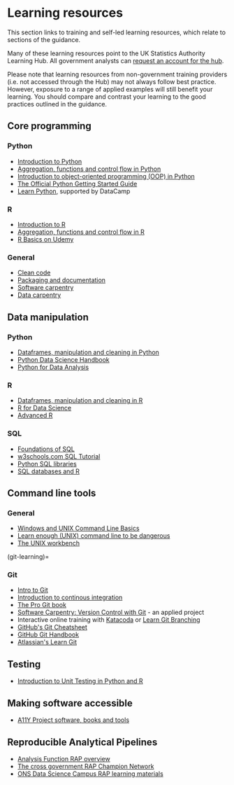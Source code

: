 # Learning resources

This section links to training and self-led learning resources, which relate to sections of the guidance.

Many of these learning resources point to the UK Statistics Authority Learning Hub. All government analysts can [request an account for the hub](mailto:data.science.campus.faculty@ons.gov.uk).

Please note that learning resources from non-government training providers (i.e. not accessed through the Hub) may not always follow best practice. However, exposure to a range of applied examples will still benefit your learning. You should compare and contrast your learning to the good practices outlined in the guidance.

## Core programming

### Python 

* [Introduction to Python](https://learninghub.ons.gov.uk/enrol/index.php?id=536)
* [Aggregation, functions and control flow in Python](https://learninghub.ons.gov.uk/enrol/index.php?id=525)
* [Introduction to object-oriented programming (OOP) in Python](https://learninghub.ons.gov.uk/enrol/index.php?id=1163)
* [The Official Python Getting Started Guide](https://www.python.org/about/gettingstarted/)
* [Learn Python](https://www.learnpython.org/), supported by DataCamp

### R

* [Introduction to R](https://learninghub.ons.gov.uk/enrol/index.php?id=538)
* [Aggregation, functions and control flow in R](https://learninghub.ons.gov.uk/enrol/index.php?id=527)
* [R Basics on Udemy](https://www.udemy.com/course/r-basics/)

### General
* [Clean code](https://learninghub.ons.gov.uk/enrol/index.php?id=537)
* [Packaging and documentation](https://learninghub.ons.gov.uk/enrol/index.php?id=1165)
* [Software carpentry](https://software-carpentry.org/lessons/)
* [Data carpentry](https://datacarpentry.org/lessons/)

## Data manipulation

### Python

* [Dataframes, manipulation and cleaning in Python](https://learninghub.ons.gov.uk/enrol/index.php?id=521)
* [Python Data Science Handbook](https://jakevdp.github.io/PythonDataScienceHandbook/index.html)
* [Python for Data Analysis](https://github.com/wesm/pydata-book)
### R

* [Dataframes, manipulation and cleaning in R](https://learninghub.ons.gov.uk/enrol/index.php?id=523)
* [R for Data Science](https://r4ds.had.co.nz/)
* [Advanced R](https://adv-r.hadley.nz/index.html)

### SQL

* [Foundations of SQL](https://learninghub.ons.gov.uk/enrol/index.php?id=529)
* [w3schools.com SQL Tutorial](https://www.w3schools.com/sql/default.asp)
* [Python SQL libraries](https://realpython.com/python-sql-libraries/)
* [SQL databases and R](http://datacarpentry.org/R-ecology-lesson/05-r-and-databases.html)
## Command line tools

### General

* [Windows and UNIX Command Line Basics](https://learninghub.ons.gov.uk/enrol/index.php?id=534)
* [Learn enough (UNIX) command line to be dangerous](https://www.learnenough.com/command-line-tutorial/basics)
* [The UNIX workbench](https://seankross.com/the-unix-workbench/)

(git-learning)=
### Git

* [Intro to Git](https://learninghub.ons.gov.uk/course/view.php?id=532)
* [Introduction to continous integration](https://learninghub.ons.gov.uk/enrol/index.php?id=1164)
* [The Pro Git book](https://git-scm.com/book/en/v2)
* [Software Carpentry: Version Control with Git](https://swcarpentry.github.io/git-novice/) - an applied project
* Interactive online training with [Katacoda](https://www.katacoda.com/courses/git) or [Learn Git Branching](https://learngitbranching.js.org/)
* [GitHub's Git Cheatsheet](https://education.github.com/git-cheat-sheet-education.pdf)
* [GitHub Git Handbook](https://guides.github.com/introduction/git-handbook/)
* [Atlassian's Learn Git](https://www.atlassian.com/git)

## Testing

* [Introduction to Unit Testing in Python and R](https://learninghub.ons.gov.uk/enrol/index.php?id=539)

## Making software accessible

* [A11Y Project software, books and tools](https://www.a11yproject.com/resources/)


## Reproducible Analytical Pipelines

* [Analysis Function RAP overview](https://analysisfunction.civilservice.gov.uk/support/reproducible-analytical-pipelines/)
* [The cross government RAP Champion Network](https://analysisfunction.civilservice.gov.uk/support/reproducible-analytical-pipelines/reproducible-analytical-pipeline-rap-champions/)
* [ONS Data Science Campus RAP learning materials](https://github.com/datasciencecampus/gov-uk-rap-materials)

